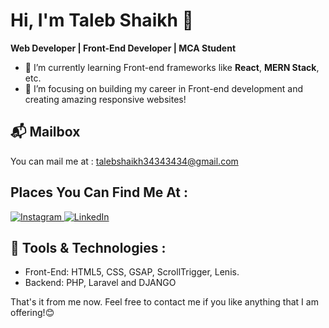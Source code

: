 # Hi, I'm Taleb Shaikh 👋

**Web Developer | Front-End Developer | MCA Student**

- 🌱 I’m currently learning Front-end frameworks like **React**, **MERN Stack**, etc.
- 🔭 I’m focusing on building my career in Front-end development and creating amazing responsive websites!

## 📬 Mailbox
You can mail me at : <a href="https://mail.google.com/mail/?view=cm&fs=1&to=talebshaikh34343434@gmail.com" target="_blank" style="text-decoration:none; color:inherit;">talebshaikh34343434@gmail.com</a>


## Places You Can Find Me At :
<div align="start">
  <a href="https://www.instagram.com/__t_a_l_e_b__/" target="_blank">
    <img src="https://img.shields.io/badge/Instagram-%23E4405F?style=for-the-badge&logo=instagram&logoColor=white" alt="Instagram" />
  </a>
  <a href="https://www.linkedin.com/in/taleb-shaikh-2a1b94281/" target="_blank">
    <img src="https://img.shields.io/badge/LinkedIn-%230077B5?style=for-the-badge&logo=linkedin&logoColor=white" alt="LinkedIn" />
  </a>
</div>

## 🔧 Tools & Technologies :
- Front-End: HTML5, CSS, GSAP, ScrollTrigger, Lenis.
- Backend: PHP, Laravel and DJANGO

That's it from me now. Feel free to contact me if you like anything that I am offering!😊
